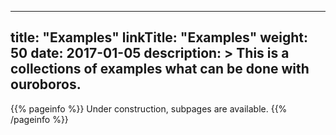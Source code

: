 
---
title: "Examples"
linkTitle: "Examples"
weight: 50
date: 2017-01-05
description: >
  This is a collections of examples what can be done with ouroboros.
---

{{% pageinfo %}}
Under construction, subpages are available.
{{% /pageinfo %}}
